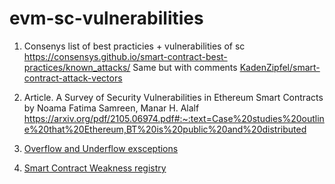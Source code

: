 # evm-sc-vulnerabilities

1. Consenys list of best practicies + vulnerabilities of sc
https://consensys.github.io/smart-contract-best-practices/known_attacks/
Same but with comments
[KadenZipfel/smart-contract-attack-vectors](https://github.com/KadenZipfel/smart-contract-attack-vectors)

2. Article. A Survey of Security Vulnerabilities in Ethereum Smart Contracts
  by Noama Fatima Samreen, Manar H. Alalf
https://arxiv.org/pdf/2105.06974.pdf#:~:text=Case%20studies%20outline%20that%20Ethereum,BT%20is%20public%20and%20distributed

3. [Overflow and Underflow exsceptions](https://github.com/ethereum/solidity/issues/796#issuecomment-253578925)

4. [Smart Contract Weakness registry](https://swcregistry.io/)
